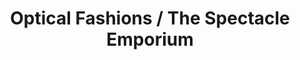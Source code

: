 ---
title: "Optical Fashions / The Spectacle Emporium"
url: /laramie/optical-fashions-the-spectacle-emporium/
shop: optician
---